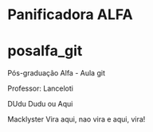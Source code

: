﻿# Panificadora ALFA
# posalfa_git
Pós-graduação Alfa - Aula git

Professor: Lanceloti

DUdu
Dudu ou Aqui

Macklyster
Vira aqui, nao vira e aqui, vira!
